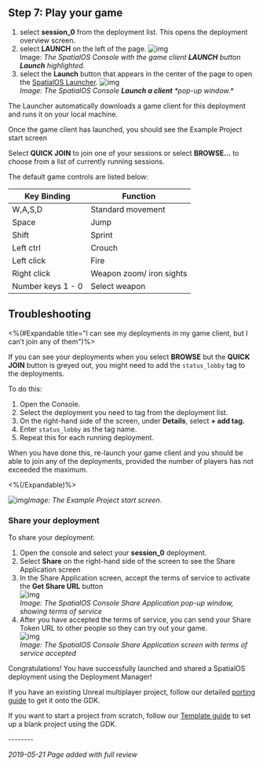 ## Step 7: Play your game

1.  select **session_0** from the deployment list. This opens the deployment overview screen.
2. select **LAUNCH** on the left of the page.
![img]({{assetRoot}}assets/deployment-manager/deploymentmgr-consoleoverview.png)<br/>
Image: *The SpatialOS Console with the game client* ***LAUNCH*** *button* ***Launch*** *highlighted.*<br/>
3. select the **Launch** button that appears in the center of the page to open the [SpatialOS Launcher](https://docs.improbable.io/reference/13.7/shared/operate/launcher). 
![img]({{assetRoot}}assets/deployment-manager/deploymentmgr-launch.png)<br/>
_Image: *The SpatialOS Console* ***Launch a client*** *pop-up window._*

The Launcher automatically downloads a game client for this deployment and runs it on your local machine.

Once the game client has launched, you should see the Example Project start screen

Select **QUICK JOIN** to join one of your sessions or select **BROWSE...** to choose from a list of currently running sessions. 

The default game controls are listed below:

| **Key Binding**   | **Function**             |
| ----------------- | ------------------------ |
| W,A,S,D           | Standard movement        |
| Space             | Jump                     |
| Shift             | Sprint                   |
| Left ctrl         | Crouch                   |
| Left click        | Fire                     |
| Right click       | Weapon zoom/ iron sights |
| Number keys 1 - 0 | Select weapon            |

## Troubleshooting

<%(#Expandable title="I can see my deployments in my game client, but I can’t join any of them")%>

If you can see your deployments when you select **BROWSE**  but the **QUICK JOIN** button is greyed out, you might need to add the `status_lobby` tag to the deployments. 

To do this:

1. Open the Console.
2. Select the deployment you need to tag from the deployment list.
3. On the right-hand side of the screen, under **Details**, select **+ add tag.**
4. Enter `status_lobby` as the tag name. 
5. Repeat this for each running deployment. 

When you have done this, re-launch your game client and you should be able to join any of the deployments, provided the number of players has not exceeded the maximum.

<%(/Expandable)%>

![img]({{assetRoot}}assets/deployment-manager/deploymentmgr-startscreen.png)_Image: The Example Project start screen._

### Share your deployment

To share your deployment: 

1. Open the console and select your **session_0** deployment. 
1. Select **Share** on the right-hand side of the screen to see the Share Application screen
1. In the Share Application screen, accept the terms of service to activate the **Get Share URL** button<br/>
![img]({{assetRoot}}assets/deployment-manager/deploymentmgr-share.png)<br/>
_Image: The SpatialOS Console Share Application pop-up window, showing terms of service_<br/>
1. After you have accepted the terms of service, you can send your Share Token URL to other people so they can try out your game. <br/>
![img]({{assetRoot}}assets/deployment-manager/deploymentmgr-share2.png)<br/>
_Image: The SpatialOS Console Share Application screen with terms of service accepted_<br/>

Congratulations! You have successfully launched and shared a SpatialOS deployment using the Deployment Manager! 

If you have an existing Unreal multiplayer project, follow our detailed [porting guide]({{urlRoot}}/content/tutorials/tutorial-porting-guide) to get it onto the GDK.

If you want to start a project from scratch, follow our [Template guide](https://docs-staging.improbable.io/unreal/1.0/content/get-started/gdk-template) to set up a blank project using the GDK.

--------<br/>

_2019-05-21 Page added with full review_